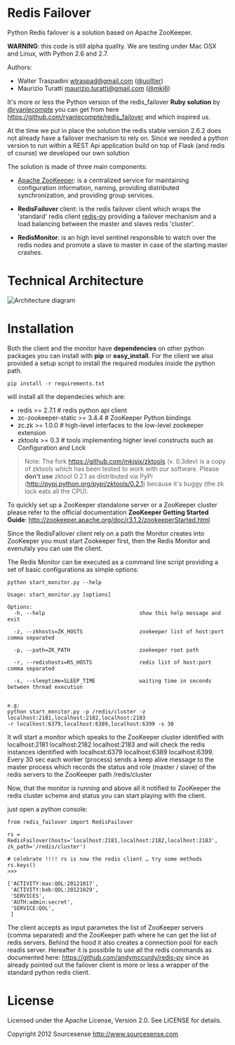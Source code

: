 Redis Failover
==============

Python Redis failover is a solution based on Apache ZooKeeper.

__WARNING__: this code is still alpha quality. We are testing under Mac OSX and Linux, with Python 2.6 and 2.7.

Authors:
* Walter Traspadini <wtraspad@gmail.com> ([@uollter](https://twitter.com/uollter))
* Maurizio Turatti <maurizio.turatti@gmail.com> ([@mkj6](https://twitter.com/mkj6))

It's more or less the Python version of the redis_failover **Ruby solution** by [@ryanlecompte](https://twitter.com/ryanlecompte) you can get from here 
https://github.com/ryanlecompte/redis_failover and which inspired us.

At the time we put in place the solution the redis stable version 2.6.2 does not already have a failover mechanism 
to rely on. Since we needed a python version to run within a REST Api application build on top of Flask 
(and redis of course) we developed our own solution

The solution is made of three main components:

* [Apache ZooKeeper](http://zookeeper.apache.org/): is a centralized service for maintaining configuration information, 
naming, providing distributed synchronization, and providing group services.

* **RedisFailover** client: is the redis failover client which wraps the 'standard' redis client [redis-py](https://github.com/andymccurdy/redis-py) providing a failover mechanism and a load balancing between the master 
and slaves redis 'cluster'.

* **RedisMonitor**: is an high level sentinel responsible to watch over the redis nodes and promote a slave to master in case
of the starting master crashes.

Technical Architecture
======================

![Architecture diagram](https://github.com/uolter/redis_failover/raw/master/misc/RedisFailover.png)

Installation
============

Both the client and the monitor have **dependencies** on other python packages you can install with **pip** or 
**easy_install**. For the client we also provided a setup script to install the required modules inside the python path.


`pip install -r requirements.txt`

will install all the dependecies which are:

* redis >= 2.7.1                  # redis python api client
* zc-zookeeper-static >= 3.4.4    # ZooKeeper Python bindings
* zc.zk >= 1.0.0                  # high-level interfaces to the low-level zookeeper extension
* zktools >= 0.3                  # tools implementing higher level constructs such as Configuration and Lock

> Note: The fork https://github.com/mkjsix/zktools (v. 0.3dev) is a copy of zktools which has been tested to work with our software. Please __don't use__ zktool 0.2.1 as distributed via PyPi (http://pypi.python.org/pypi/zktools/0.2.1) because it's buggy (the zk lock eats all the CPU).

To quickly set up a ZooKeeper standalone server or a ZooKeeper cluster please refer to the official documentation 
**ZooKeeper Getting Started Guide**: http://zookeeper.apache.org/doc/r3.1.2/zookeeperStarted.html

Since the RedisFailover client rely on a path the Monitor creates into ZooKeeper you must start Zookeeper first, then the
Redis Monitor and evenutaly you can use the client.

The Redis Monitor can be executed as a command line script providing a set of basic configurations as simple options:

    python start_monitor.py --help

    Usage: start_monitor.py [options]

    Options:
      -h, --help                              show this help message and exit

      -z, --zkhosts=ZK_HOSTS                  zookeeper list of host:port comma separated

      -p, --path=ZK_PATH                      zookeeper root path

      -r, --redishosts=RS_HOSTS               redis list of host:port comma separated

      -s, --sleeptime=SLEEP_TIME              waiting time in seconds between thread execution


    e.g:
    python start_monitor.py -p /redis/cluster -z localhost:2181,localhost:2182,localhost:2183 
    -r localhost:6379,localhost:6389,localhost:6399 -s 30

It will start a monitor which speaks to the ZooKeeper cluster identified with localhost:2181 localhost:2182 localhost:2183 and will check the redis instances identified with localhost:6379 localhost:6389 localhost:6399. 
Every 30 sec each worker (process) sends a keep alive message to the master process which records the status and role (master / slave) of the redis servers to the ZooKeeper path /redis/cluster


Now, that the monitor is running and above all it notified to ZooKeeper the redis cluster scheme and status you can start playing with the client.

just open a python console:


    from redis_failover import RedisFailover

    rs = RedisFailover(hosts='localhost:2181,localhost:2182,localhost:2183', zk_path='/redis/cluster')

    # celebrate !!!! rs is now the redis client … try some methods
    rs.keys()
    >>>

    ['ACTIVITY:max:QOL:20121017',
     'ACTIVITY:bob:QOL:20121029',
     'SERVICES',
     'AUTH:admin:secret',
     'SERVICE:QOL',
     ]

The client accepts as input parametes the list of ZooKeeper servers (comma separated) and the ZooKeeper path where
he can get the list of redis servers.
Behind the hood it also creates a connection pool for each readis server. 
Hereafter it is possibile to use all the redis commands as documented here: https://github.com/andymccurdy/redis-py
since as already pointed out the failover client is more or less a wrapper of the standard python redis client.

License
=======

Licensed under the Apache License, Version 2.0. See LICENSE for details.

Copyright 2012 Sourcesense http://www.sourcesense.com

